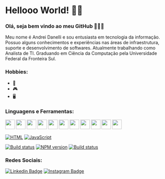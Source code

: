 # Hellooo World! 👨‍💻

### Olá, seja bem vindo ao meu GitHub 👏🎊🎉

Meu nome é Andrei Danelli e sou entusiasta em tecnologia da informação. Possuo alguns conhecimentos e experiências
nas áreas de infraestrutura, suporte e desenvolvimento de softwares. Atualmente trabalhando como Analista de TI.
Graduando em Ciência da Computação pela Universidade Federal da Fronteira Sul.

### Hobbies:
-  🎵
-  🎮
-  🖥️

### Linguagens e Ferramentas:
<img src="https://img.icons8.com/color/48/000000/html-5--v1.ico" width="30"> <img src="https://img.icons8.com/color/48/000000/javascript--v1.ico" width="30"> <img src="https://img.icons8.com/color/48/000000/css3.png" width="30"> <img src="https://img.icons8.com/color/48/000000/git.png" width="30"> <img src="https://img.icons8.com/color/48/000000/console.png" width="30"> <img src="https://img.icons8.com/color/48/000000/github--v1.png" width="30"> <img src="https://img.icons8.com/color/48/000000/visual-studio-code-2019.png" width="30"> <img src="https://img.icons8.com/color/48/000000/delphi-ide.png" width="30"> <img src="https://img.icons8.com/color/48/000000/python--v1.png" width="30"> <img src="https://img.icons8.com/color/48/000000/bootstrap.png" width="30"> <img src="https://img.icons8.com/color/48/000000/postgreesql.png" width="30">

[![HTML](https://img.shields.io/badge/-HTML5-orange?style=flat-square&logo=HTML5&logoColor=white)]()
[![JavaScript](https://img.shields.io/badge/-JavaScript-yellow?style=flat-square&logo=JavaScript&logoColor=white)]()
<p>
<a href="https://github.com/simple-icons/simple-icons/actions?query=workflow%3AVerify+branch%3Adevelop"><img src="https://img.shields.io/github/workflow/status/simple-icons/simple-icons/Verify/develop?logo=github" alt="Build status" /></a>
<a href="https://www.npmjs.com/package/simple-icons"><img src="https://img.shields.io/npm/v/simple-icons.svg?logo=npm" alt="NPM version" /></a>
<a href="https://packagist.org/packages/simple-icons/simple-icons"><img src="https://img.shields.io/packagist/v/simple-icons/simple-icons?logo=packagist&logoColor=white" alt="Build status" /></a>
</p>

### Redes Sociais:
[![Linkedin Badge](https://img.shields.io/badge/-LinkedIn-blue?style=flat-square&logo=Linkedin&logoColor=white&link=https://www.linkedin.com/in/andrei-danelli-a884141a4/)](https://www.linkedin.com/in/andrei-danelli-a884141a4/)
[![Instagram Badge](https://img.shields.io/badge/-Instagram-gray?style=flat-square&logo=Instagram&LogoColor=white&link=https://www.instagram.com/_andreidanelli_/)](https://www.instagram.com/_andreidanelli_/)

